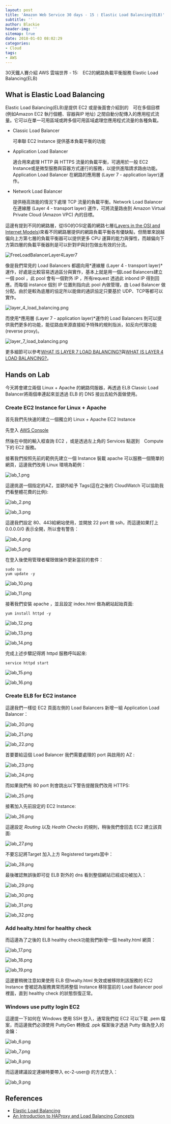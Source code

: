 ```yaml
---
layout: post
title: 'Amazon Web Service 30 days - 15 : Elastic Load Balancing(ELB)'
subtitle: ''
author: Blackie
header-img: ''
sitemap: true
date: 2018-01-03 08:02:29
categories:
- Cloud
tags:
- AWS
---
```


30天鐵人賽介紹 AWS 雲端世界 - 15:　EC2的網路負載平衡服務 Elastic Load Balancing(ELB)

<!-- More -->

## What is Elastic Load Balancing ##

Elastic Load Balancing(ELB)是提供 EC2 或是後面會介紹到的　可在多個目標(例如Amazon EC2 執行個體、容器與IP 地址) 之間自動分配傳入的應用程式流量。它可以在單一可用區域或跨多個可用區域處理您應用程式流量的各種負載。

- Classic Load Balancer

    可串聯 EC2 Instance 提供基本負載平衡的功能

- Application Load Balancer

    適合用來處理 HTTP 與 HTTPS 流量的負載平衡，可適用於一般 EC2 Instance或是微型服務與容器方式運行的服務，以提供進階請求路由功能。Application Load Balancer 在網路的應用層 (Layer 7 - application layer)運作。

- Network Load Balancer

    提供極高效能的情況下處理 TCP 流量的負載平衡。Network Load Balancer 在連線層 (Layer 4 - transport layer) 運作，可將流量路由到 Amazon Virtual Private Cloud (Amazon VPC) 內的目標。

這邊有提到不同的網路層，從ISO的OSI定義的網路七層([Layers in the OSI and Internet Models](https://www.nginx.com/resources/glossary/layer-4-load-balancing/#layers))來看不同網路層提供的網路負載平衡各有優缺點，但簡單來說越偏向上方第七層的負載平衡器可以提供更多 CPU 運算的能力與彈性，而越偏向下方第四層的負載平衡器則是可以針對IP與封包做出有效的分流。

![FreeLoadBalancerLayer4Layer7](FreeLoadBalancerLayer4Layer7.jpg)

像是我們常見的 Load Balancers 都趨向用*連線層 (Layer 4 - transport layer)*運作，好處是比較容易透過區分與實作，基本上就是用一個Load Balancers建立一個 pool ，此 pool 會有一個對外 IP ，所有request 透過此 inbond IP 得到回應。而每個 instance 個別 IP 位置則指向此 pool 內做管理，由 Load Balancer 做分配。由於是較為底層的協定所以能做的通訊協定只要基於 UDP、TCP等都可以實作。

![layer_4_load_balancing.png](layer_4_load_balancing.png)

而使用*應用層 (Layer 7 - application layer)*運作的 Load Balancers 則可以提供我們更多的功能，能從路由來源直接給予特殊的規則指派，如反向代理功能(reverse proxy)。

![layer_7_load_balancing.png](layer_7_load_balancing.png)

更多細節可以參考[WHAT IS LAYER 7 LOAD BALANCING?](https://www.nginx.com/resources/glossary/layer-7-load-balancing/)與[WHAT IS LAYER 4 LOAD BALANCING?](https://www.nginx.com/resources/glossary/layer-4-load-balancing/)。

## Hands on Lab ##

今天將會建立兩個 Linux + Apache 的網路伺服器，再透過 ELB Classic Load Balancer將兩個串連起來並透過 ELB 的 DNS 接出去給外面做使用。

### Create EC2 Instance for Linux + Apache ###

首先我們先快速的建立一個獨立的 Linux + Apache EC2 Instance

先登入 [AWS Console](https://console.aws.amazon.com/console/home)

然後在中間的輸入框查詢 EC2 ，或是透過左上角的 Services 點選到　Compute　下的 EC2 服務。

接著我們按照先前的範例先建立一個 Instance 裝載 apache 可以服務一個簡單的網頁，這邊我們改用 Linux 環境為範例：

![lab_1.png](lab_1.png)

這邊挑選一個指定的AZ，並額外給予 Tags(這在之後的 CloudWatch 可以協助我們看整體花費的比例):

![lab_2.png](lab_2.png)

![lab_3.png](lab_3.png)

這邊我們設定 80、443給網站使用，並開放 22 port 做 ssh，而這邊如果打上 0.0.0.0/0 表示全開，所以會有警告：

![lab_4.png](lab_4.png)

![lab_5.png](lab_5.png)

在登入後使用管理者權限做操作更新當前的套件：

    sudo su
    yum update -y

![lab_10.png](lab_10.png)

![lab_11.png](lab_11.png)

接著我們安裝 apache ，並且設定 index.html 做為網站起始頁面:

    yum install httpd -y

![lab_12.png](lab_12.png)

![lab_13.png](lab_13.png)

![lab_14.png](lab_14.png)

完成上述步驟記得將 httpd 服務呼叫起來:

    service httpd start

![lab_15.png](lab_15.png)

![lab_16.png](lab_16.png)

### Create ELB for EC2 instance ###

這邊我們一樣從 EC2 頁面左側的 Load Balancers 新增一組 Application Load Balancer：

![lab_20.png](lab_20.png)

![lab_21.png](lab_21.png)

![lab_22.png](lab_22.png)

首要要給這個 Load Balancer 我們需要處理的 port 與啟用的 AZ :

![lab_23.png](lab_23.png)

![lab_24.png](lab_24.png)

而如果我們有 80 port 則會跳出以下警告提醒我們改用 HTTPS: 

![lab_25.png](lab_25.png)

接著加入先前設定的 EC2 Instance:

![lab_26.png](lab_26.png)

這邊設定 *Routing* 以及 *Health Checks* 的規則，稍後我們會回去 EC2 建立該頁面:

![lab_27.png](lab_27.png)

不要忘記將Target 加入上方 Registered targets當中：

![lab_28.png](lab_28.png)

最後確認無誤後即可從 ELB 對外的 dns 看到整個網站已經成功被加入：

![lab_29.png](lab_29.png)

![lab_30.png](lab_30.png)

![lab_31.png](lab_31.png)

![lab_32.png](lab_32.png)

### Add healty.html for healthy check ###

而這邊為了之後的 ELB healthy check功能我們新增一個 healty.html 網頁：

![lab_17.png](lab_17.png)

![lab_18.png](lab_18.png)

![lab_19.png](lab_19.png)

這邊要稍微注意如果使用 ELB 但healty.html 失效或被移除則該服務的 EC2 Instance 會被認為服務異常而將整個 Instance 移除當前的 Load Balancer pool 裡面，直到 healthy check 的狀態恢復正常。

### Windows use putty login EC2 ###

這邊提一下如何在 Windows 使用 SSH 登入，通常我們從 EC2 可以下載 .pem 檔案，而這邊我們必須使用 PuttyGen 轉換成 .ppk 檔案後才透過 Putty 做為登入的金鑰：

![lab_6.png](lab_6.png)

![lab_7.png](lab_7.png)

![lab_8.png](lab_8.png)

而這邊建議設定連線時要帶入 ec-2-user@<RemoteDomain> 的方式登入：

![lab_9.png](lab_9.png)

## References ##

- [Elastic Load Balancing](https://aws.amazon.com/elasticloadbalancing/?nc1=h_ls)
- [An Introduction to HAProxy and Load Balancing Concepts](https://www.digitalocean.com/community/tutorials/an-introduction-to-haproxy-and-load-balancing-concepts)